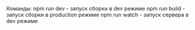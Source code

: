 Команды:
npm run dev - запуск сборки в dev режиме
npm run build - запуск сборки в production режиме
npm run watch - запуск сервера в dev режиме